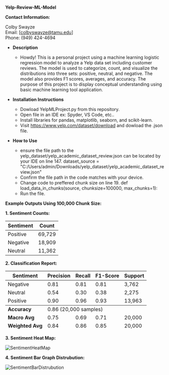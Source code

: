 **Yelp-Review-ML-Model**

**Contact Information:**

Colby Swayze  
Email: [colbyswayze@tamu.edu]  
Phone: (949) 424-4694

- **Description**
  - Howdy! This is a personal project using a machine learning logistic regression model to analyze a Yelp data set including customer reviews.
    The model is used to categorize, count, and visualize the distributions into three sets: positive, neutral, and negative. The model also provides F1 scores, averages, and accuracy. 
    The purpose of this project is to display conceptual understanding using basic machine learning tool application.

- **Installation Instructions**
  - Dowload YelpMLProject.py from this repository.
  - Open file in an IDE ex: Spyder, VS Code, etc..
  - Install libraries for pandas, matplotlib, seaborn, and scikit-learn.
  - Visit https://www.yelp.com/dataset/download and dowload the .json file.
  
- **How to Use**
  - ensure the file path to the yelp_dataset/yelp_academic_dataset_review.json can be located by your IDE on line 147.
     dataset_source = "C:/Users/admin/Downloads/yelp_dataset/yelp_academic_dataset_review.json"
  - Confirm the file path in the code matches with your device.
  - Change code to preffered chunk size on line 19.
    def load_data_in_chunks(source, chunksize=100000, max_chunks=1):
  - Run the file.


 **Example Outputs Using 100,000 Chunk Size:**
  

**1. Sentiment Counts:**
 <table>
  <thead>
    <tr>
      <th>Sentiment</th>
      <th>Count</th>
    </tr>
  </thead>
  <tbody>
    <tr>
      <td>Positive</td>
      <td>69,729</td>
    </tr>
    <tr>
      <td>Negative</td>
      <td>18,909</td>
    </tr>
    <tr>
      <td>Neutral</td>
      <td>11,362</td>
    </tr>
  </tbody>
</table>

**2. Classification Report:**
<table>
  <thead>
    <tr>
      <th>Sentiment</th>
      <th>Precision</th>
      <th>Recall</th>
      <th>F1-Score</th>
      <th>Support</th>
    </tr>
  </thead>
  <tbody>
    <tr>
      <td>Negative</td>
      <td>0.81</td>
      <td>0.81</td>
      <td>0.81</td>
      <td>3,762</td>
    </tr>
    <tr>
      <td>Neutral</td>
      <td>0.54</td>
      <td>0.30</td>
      <td>0.38</td>
      <td>2,275</td>
    </tr>
    <tr>
      <td>Positive</td>
      <td>0.90</td>
      <td>0.96</td>
      <td>0.93</td>
      <td>13,963</td>
    </tr>
  </tbody>
  <tfoot>
    <tr>
      <td><strong>Accuracy</strong></td>
      <td colspan="4">0.86 (20,000 samples)</td>
    </tr>
    <tr>
      <td><strong>Macro Avg</strong></td>
      <td>0.75</td>
      <td>0.69</td>
      <td>0.71</td>
      <td>20,000</td>
    </tr>
    <tr>
      <td><strong>Weighted Avg</strong></td>
      <td>0.84</td>
      <td>0.86</td>
      <td>0.85</td>
      <td>20,000</td>
    </tr>
  </tfoot>
</table>

**3. Sentiment Heat Map:**


![SentimentHeatMap](https://github.com/user-attachments/assets/190e6b29-b9f9-40d2-9386-1bcd9e139df3)


**4. Sentiment Bar Graph Distrubution:**


![SentimentBarDistrubution](https://github.com/user-attachments/assets/7367a292-03dc-4e14-be9a-623676903c7c)


    
